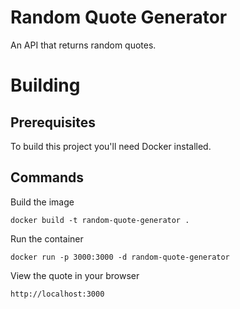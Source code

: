 # Random Quote Generator

An API that returns random quotes.

# Building

## Prerequisites

To build this project you'll need Docker installed.

## Commands

Build the image

```
docker build -t random-quote-generator .
```

Run the container

```
docker run -p 3000:3000 -d random-quote-generator
```

View the quote in your browser

```
http://localhost:3000
```
